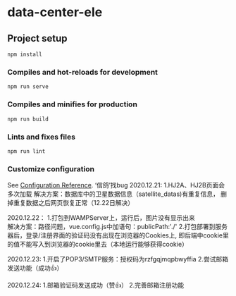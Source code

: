 # data-center-ele

## Project setup
```
npm install
```

### Compiles and hot-reloads for development
```
npm run serve
```

### Compiles and minifies for production
```
npm run build
```

### Lints and fixes files
```
npm run lint
```

### Customize configuration
See [Configuration Reference](https://cli.vuejs.org/config/).
‘信鸽’找bug
2020.12.21:
    1.HJ2A、HJ2B页面会多次加载
    解决方案：数据库中的卫星数据信息（satellite_datas)有重复信息，
    删掉重复数据之后网页恢复正常（12.22日解决）
    
2020.12.22：
    1.打包到WAMPServer上，运行后，图片没有显示出来    
    解决方案：路径问题，vue.config.js中加语句：publicPath:'./' 
    2.打包部署到服务器后，登录/注册界面的验证码没有出现在浏览器的Cookies上,
    即后端中cookie里的值不能写入到浏览器的cookie里去（本地运行能够获得cookie）
    
2020.12.23:
    1.开启了POP3/SMTP服务：授权码为rzfgqjmqpbwyffia
    2.尝试邮箱发送功能（成功👍）
    
2020.12.24:
    1.邮箱验证码发送成功（赞👍）
    2.完善邮箱注册功能

